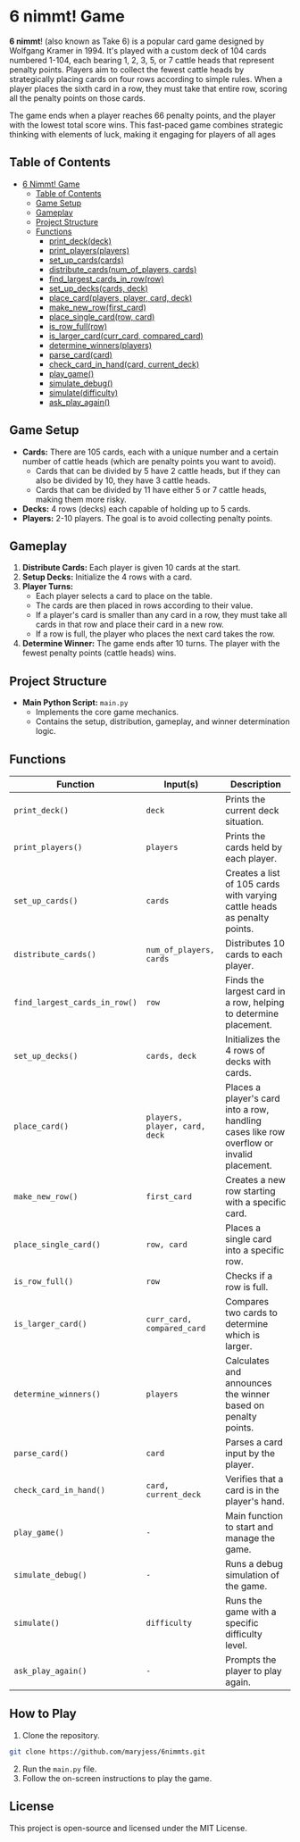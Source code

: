 # 6 nimmt! Game

**6 nimmt**! (also known as Take 6) is a popular card game designed by Wolfgang Kramer in 1994. It's played with a custom deck of 104 cards numbered 1-104, each bearing 1, 2, 3, 5, or 7 cattle heads that represent penalty points. Players aim to collect the fewest cattle heads by strategically placing cards on four rows according to simple rules. When a player places the sixth card in a row, they must take that entire row, scoring all the penalty points on those cards. 

The game ends when a player reaches 66 penalty points, and the player with the lowest total score wins. This fast-paced game combines strategic thinking with elements of luck, making it engaging for players of all ages

## Table of Contents
- [6 Nimmt! Game](#6-nimmt-game)
  - [Table of Contents](#table-of-contents)
  - [Game Setup](#game-setup)
  - [Gameplay](#gameplay)
  - [Project Structure](#project-structure)
  - [Functions](#functions)
    - [print_deck(deck)](#print_deckdeck)
    - [print_players(players)](#print_playersplayers)
    - [set_up_cards(cards)](#set_up_cardscards)
    - [distribute_cards(num_of_players, cards)](#distribute_cardsnum_of_players-cards)
    - [find_largest_cards_in_row(row)](#find_largest_cards_in_rowrow)
    - [set_up_decks(cards, deck)](#set_up_deckscards-deck)
    - [place_card(players, player, card, deck)](#place_cardplayers-player-card-deck)
    - [make_new_row(first_card)](#make_new_rowfirst_card)
    - [place_single_card(row, card)](#place_single_cardrow-card)
    - [is_row_full(row)](#is_row_fullrow)
    - [is_larger_card(curr_card, compared_card)](#is_larger_cardcurr_card-compared_card)
    - [determine_winners(players)](#determine_winnersplayers)
    - [parse_card(card)](#parse_cardcard)
    - [check_card_in_hand(card, current_deck)](#check_card_in_handcard-current_deck)
    - [play_game()](#play_game)
    - [simulate_debug()](#simulate_debug)
    - [simulate(difficulty)](#simulatedifficulty)
    - [ask_play_again()](#ask_play_again)

## Game Setup

- **Cards:** There are 105 cards, each with a unique number and a certain number of cattle heads (which are penalty points you want to avoid).
  - Cards that can be divided by 5 have 2 cattle heads, but if they can also be divided by 10, they have 3 cattle heads.
  - Cards that can be divided by 11 have either 5 or 7 cattle heads, making them more risky.
- **Decks:** 4 rows (decks) each capable of holding up to 5 cards.
- **Players:** 2-10 players. The goal is to avoid collecting penalty points.

## Gameplay

1. **Distribute Cards:** Each player is given 10 cards at the start.
2. **Setup Decks:** Initialize the 4 rows with a card.
3. **Player Turns:** 
   - Each player selects a card to place on the table.
   - The cards are then placed in rows according to their value.
   - If a player's card is smaller than any card in a row, they must take all cards in that row and place their card in a new row.
   - If a row is full, the player who places the next card takes the row.
4. **Determine Winner:** The game ends after 10 turns. The player with the fewest penalty points (cattle heads) wins.

## Project Structure

- **Main Python Script:** `main.py`
  - Implements the core game mechanics.
  - Contains the setup, distribution, gameplay, and winner determination logic.

## Functions

| Function                                   | Input(s)                                       | Description                                                                               |
|--------------------------------------------|------------------------------------------------|-------------------------------------------------------------------------------------------|
| `print_deck()`                             | `deck`                                         | Prints the current deck situation.                                                        |
| `print_players()`                          | `players`                                      | Prints the cards held by each player.                                                     |
| `set_up_cards()`                      | `cards`                                        | Creates a list of 105 cards with varying cattle heads as penalty points.                  |
| `distribute_cards()`  | `num_of_players, cards`                        | Distributes 10 cards to each player.                                                      |
| `find_largest_cards_in_row()`           | `row`                                          | Finds the largest card in a row, helping to determine placement.                          |
| `set_up_decks()`                | `cards, deck`                                  | Initializes the 4 rows of decks with cards.                                               |
| `place_card()`  | `players, player, card, deck`                  | Places a player's card into a row, handling cases like row overflow or invalid placement. |
| `make_new_row()`                 | `first_card`                                   | Creates a new row starting with a specific card.                                          |
| `place_single_card()`             | `row, card`                                    | Places a single card into a specific row.                                                 |
| `is_row_full()`                         | `row`                                          | Checks if a row is full.                                                                  |
| `is_larger_card()` | `curr_card, compared_card`                     | Compares two cards to determine which is larger.                                          |
| `determine_winners()`               | `players`                                      | Calculates and announces the winner based on penalty points.                              |
| `parse_card()`                         | `card`                                         | Parses a card input by the player.                                                        |
| `check_card_in_hand()`   | `card, current_deck`                           | Verifies that a card is in the player's hand.                                             |
| `play_game()`                              | `-`                                            | Main function to start and manage the game.                                               |
| `simulate_debug()`                         | `-`| Runs a debug simulation of the game.                                                      |
| `simulate()`                     | `difficulty`| Runs the game with a specific difficulty level.                                           |
| `ask_play_again()`                         | `-`| Prompts the player to play again.                                                         |



## How to Play

1. Clone the repository.
```bash
git clone https://github.com/maryjess/6nimmts.git
```
2. Run the `main.py` file.
3. Follow the on-screen instructions to play the game.

## License

This project is open-source and licensed under the MIT License.
